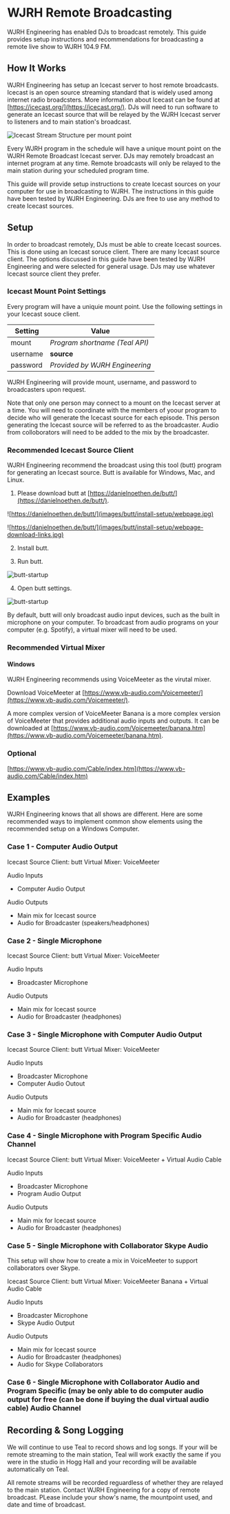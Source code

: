# WJRH Remote Broadcasting
WJRH Engineering has enabled DJs to broadcast remotely. This guide provides setup instructions and recommendations for broadcasting a remote live show to WJRH 104.9 FM. 

## How It Works
WJRH Engineering has setup an Icecast server to host remote broadcasts. Icecast is an open source streaming standard that is widely used among internet radio broadcsters. More information about Icecast can be found at [https://icecast.org/](https://icecast.org/). DJs will need to run software to generate an Icecast source that will be relayed by the WJRH Icecast server to listeners and to main station's broadcast.

![Icecast Stream Structure per mount point](https://lh3.googleusercontent.com/proxy/OI2e8wE529ZBGwqpBfHAHtVki5aAjqdqlfoZrwfo4Y_MaNAXzbJMSIPMv-d2TUO7uPyleVqGinCLaz38aPEfLtlCI5D6AA)

Every WJRH program in the schedule will have a unique mount point on the WJRH Remote Broadcast Icecast server. DJs may remotely broadcast an internet program at any time. Remote broadcasts will only be relayed to the main station during your scheduled program time.

This guide will provide setup instructions to create Icecast sources on your computer for use in broadcasting to WJRH. The instructions in this guide have been tested by WJRH Engineering. DJs are free to use any method to create Icecast sources.

## Setup
In order to broadcast remotely, DJs must be able to create Icecast sources. This is done using an Icecast soruce client. There are many Icecast source client. The options discussed in this guide have been tested by WJRH Engineering and were selected for general usage. DJs may use whatever Icecast source client they prefer.

### Icecast Mount Point Settings
Every program will have a uniquie mount point. Use the following settings in your Icecast souce client.

|Setting|Value|
|-------|-----|
|mount|*Program shortname (Teal API)*|
|username|**source**|
|password|*Provided by WJRH Engineering*|

WJRH Engineering will provide mount, username, and password to broadcasters upon request.

Note that only one person may connect to a mount on the Icecast server at a time. You will need to coordinate with the members of yoour program to decide who will generate the Icecast source for each episode. This person generating the Icecast source will be referred to as the broadcaster. Audio from colloborators will need to be added to the mix by the broadcaster.


### Recommended Icecast Source Client
WJRH Engineering recommend the broadcast using this tool (butt) program for generating an Icecast source. Butt is available for Windows, Mac, and Linux. 

1. Please download butt at [https://danielnoethen.de/butt/](https://danielnoethen.de/butt/). 

![https://danielnoethen.de/butt/](images/butt/install-setup/webpage.jpg)

![https://danielnoethen.de/butt/](images/butt/install-setup/webpage-download-links.jpg)


2. Install butt.

3. Run butt.

![butt-startup](images/butt/install-setup/buttstartup.jpg)

4. Open butt settings.

![butt-startup](images/butt/install-setup/butt-settings-main-default.jpg)

By default, butt will only broadcast audio input devices, such as the built in microphone on your computer. To broadcast from audio programs on your computer (e.g. Spotify), a virtual mixer will need to be used.

### Recommended Virtual Mixer

#### Windows 
WJRH Engineering recommends using VoiceMeeter as the virutal mixer. 

Download VoiceMeeter at [https://www.vb-audio.com/Voicemeeter/](https://www.vb-audio.com/Voicemeeter/).

A more complex version of VoiceMeeter Banana is a more complex version of VoiceMeeter that provides additional audio inputs and outputs. It can be downloaded at [https://www.vb-audio.com/Voicemeeter/banana.htm](https://www.vb-audio.com/Voicemeeter/banana.htm).



### Optional
[https://www.vb-audio.com/Cable/index.htm](https://www.vb-audio.com/Cable/index.htm)

## Examples
WJRH Engineering knows that all shows are different. Here are some recommended ways to implement common show elements using the recommended setup on a Windows Computer.

### Case 1 - Computer Audio Output
Icecast Source Client: butt
Virtual Mixer: VoiceMeeter

Audio Inputs
- Computer Audio Output

Audio Outputs
- Main mix for Icecast source
- Audio for Broadcaster (speakers/headphones)

### Case 2 - Single Microphone
Icecast Source Client: butt
Virtual Mixer: VoiceMeeter

Audio Inputs
- Broadcaster Microphone

Audio Outputs
- Main mix for Icecast source
- Audio for Broadcaster (headphones)

### Case 3 - Single Microphone with Computer Audio Output
Icecast Source Client: butt
Virtual Mixer: VoiceMeeter

Audio Inputs
- Broadcaster Microphone
- Computer Audio Outout

Audio Outputs
- Main mix for Icecast source
- Audio for Broadcaster (headphones)

### Case 4 - Single Microphone with Program Specific Audio Channel
Icecast Source Client: butt
Virtual Mixer: VoiceMeeter + Virtual Audio Cable

Audio Inputs
- Broadcaster Microphone
- Program Audio Output

Audio Outputs
- Main mix for Icecast source
- Audio for Broadcaster (headphones)

### Case 5 - Single Microphone with Collaborator Skype Audio
This setup will show how to create a mix in VoiceMeeter to support collaborators over Skype.

Icecast Source Client: butt
Virtual Mixer: VoiceMeeter Banana + Virtual Audio Cable

Audio Inputs
- Broadcaster Microphone
- Skype Audio Output

Audio Outputs
- Main mix for Icecast source
- Audio for Broadcaster (headphones)
- Audio for Skype Collaborators

### Case 6 - Single Microphone with Collaborator Audio and Program Specific (may be only able to do computer audio output for free (can be done if buying the dual virtual audio cable) Audio Channel 



## Recording & Song Logging
We will continue to use Teal to record shows and log songs. If your will be remote streaming to the main station, Teal will work exactly the same if you were in the studio in Hogg Hall and your recording will be available automatically on Teal.

All remote streams will be recorded reguardless of whether they are relayed to the main station. Contact WJRH Engineering for a copy of remote broadcast. PLease include your show's name, the mountpoint used, and date and time of broadcast.
